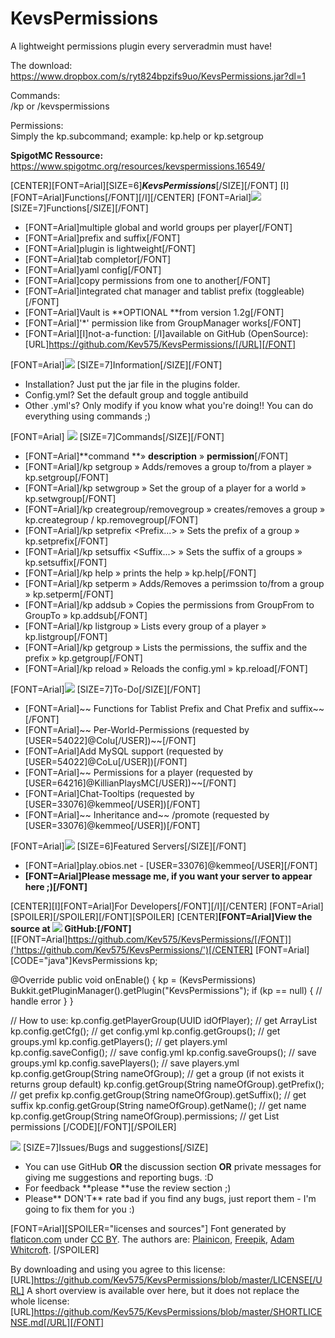 # KevsPermissions
A lightweight permissions plugin every serveradmin must have!  
  
The download: https://www.dropbox.com/s/ryt824bpzifs9uo/KevsPermissions.jar?dl=1  
  
Commands:  
/kp <help> or /kevspermissions <help>  
  
Permissions:  
Simply the kp.subcommand; example: kp.help or kp.setgroup  
  
**SpigotMC Ressource:** https://www.spigotmc.org/resources/kevspermissions.16549/  
  
  
  
[CENTER][FONT=Arial][SIZE=6]***KevsPermissions***[/SIZE][/FONT]
[I][FONT=Arial]Functions[/FONT][/I][/CENTER]
[FONT=Arial]![](http://i.imgur.com/aJVrYio.png)  [SIZE=7]Functions[/SIZE][/FONT]

* [FONT=Arial]multiple global and world groups per player[/FONT]
* [FONT=Arial]prefix and suffix[/FONT]
* [FONT=Arial]plugin is lightweight[/FONT]
* [FONT=Arial]tab completor[/FONT]
* [FONT=Arial]yaml config[/FONT]
* [FONT=Arial]copy permissions from one to another[/FONT]
* [FONT=Arial]integrated chat manager and tablist prefix (toggleable)[/FONT]
* [FONT=Arial]Vault is **OPTIONAL **from version 1.2g[/FONT]
* [FONT=Arial]'*' permission like from GroupManager works[/FONT]
* [FONT=Arial][I]not-a-function: [/I]available on GitHub (OpenSource): [URL]https://github.com/Kev575/KevsPermissions/[/URL][/FONT]

[FONT=Arial]![](http://i.imgur.com/pe6YsOE.png) [SIZE=7]Information[/SIZE][/FONT]

* Installation? Just put the jar file in the plugins folder.
* Config.yml? Set the default group and toggle antibuild
* Other .yml's? Only modify if you know what you're doing!! You can do everything using commands ;)

[FONT=Arial]
![](http://i.imgur.com/FuHSEuC.png)  [SIZE=7]Commands[/SIZE][/FONT]

* [FONT=Arial]**command **» **description** » **permission**[/FONT]
* [FONT=Arial]/kp setgroup <Player> <Group> » Adds/removes a group to/from a player » kp.setgroup[/FONT]
* [FONT=Arial]/kp setwgroup <Player> <Group> <World> » Set the group of a player for a world » kp.setwgroup[/FONT]
* [FONT=Arial]/kp creategroup/removegroup » creates/removes a group » kp.creategroup / kp.removegroup[/FONT]
* [FONT=Arial]/kp setprefix <Group> <Prefix...> » Sets the prefix of a group » kp.setprefix[/FONT]
* [FONT=Arial]/kp setsuffix <Group> <Suffix...> » Sets the suffix of a groups » kp.setsuffix[/FONT]
* [FONT=Arial]/kp help » prints the help » kp.help[/FONT]
* [FONT=Arial]/kp setperm <Group> <Permission> » Adds/Removes a perimssion to/from a group » kp.setperm[/FONT]
* [FONT=Arial]/kp addsub <GroupFrom> » Copies the permissions from GroupFrom to GroupTo » kp.addsub[/FONT]
* [FONT=Arial]/kp listgroup <Player> » Lists every group of a player » kp.listgroup[/FONT]
* [FONT=Arial]/kp getgroup <Group> » Lists the permissions, the suffix and the prefix » kp.getgroup[/FONT]
* [FONT=Arial]/kp reload » Reloads the config.yml » kp.reload[/FONT]

[FONT=Arial]![](http://i.imgur.com/er6VjbG.png) [SIZE=7]To-Do[/SIZE][/FONT]

* [FONT=Arial]~~ Functions for Tablist Prefix and Chat Prefix and suffix~~[/FONT]
* [FONT=Arial]~~ Per-World-Permissions (requested by [USER=54022]@Colu[/USER])~~[/FONT]
* [FONT=Arial]Add MySQL support (requested by [USER=54022]@CoLu[/USER])[/FONT]
* [FONT=Arial]~~ Permissions for a player (requested by [USER=64216]@KillianPlaysMC[/USER])~~[/FONT]
* [FONT=Arial]Chat-Tooltips (requested by [USER=33076]@kemmeo[/USER])[/FONT]
* [FONT=Arial]~~ Inheritance and~~ /promote (requested by [USER=33076]@kemmeo[/USER])[/FONT]

[FONT=Arial]![](http://i.imgur.com/ZHkBUVH.png) [SIZE=6]Featured Servers[/SIZE][/FONT]

* [FONT=Arial]play.obios.net - [USER=33076]@kemmeo[/USER][/FONT]
* **[FONT=Arial]Please message me, if you want your server to appear here ;)[/FONT]**

[CENTER][I][FONT=Arial]For Developers[/FONT][/I][/CENTER]
[FONT=Arial][SPOILER][/SPOILER][/FONT][SPOILER]
[CENTER]**[FONT=Arial]View the source at ![](http://i.imgur.com/C4TeGIP.png) GitHub:[/FONT]**
[[FONT=Arial]https://github.com/Kev575/KevsPermissions/[/FONT]]('https://github.com/Kev575/KevsPermissions/')[/CENTER]
[FONT=Arial][CODE="java"]KevsPermissions kp;

@Override
public void onEnable() {
  kp = (KevsPermissions) Bukkit.getPluginManager().getPlugin("KevsPermissions");
  if (kp == null) {
    // handle error
  }
}

// How to use:
kp.config.getPlayerGroup(UUID idOfPlayer); // get ArrayList<PlayerGroup>
kp.config.getCfg(); // get config.yml
kp.config.getGroups(); // get groups.yml
kp.config.getPlayers(); // get players.yml
kp.config.saveConfig(); // save config.yml
kp.config.saveGroups(); // save groups.yml
kp.config.savePlayers(); // save players.yml
kp.config.getGroup(String nameOfGroup); // get a group (if not exists it returns group default)
kp.config.getGroup(String nameOfGroup).getPrefix(); // get prefix
kp.config.getGroup(String nameOfGroup).getSuffix(); // get suffix
kp.config.getGroup(String nameOfGroup).getName(); // get name
kp.config.getGroup(String nameOfGroup).permissions; // get List<String> permissions
[/CODE][/FONT][/SPOILER]

![](http://i.imgur.com/9ttkWNR.png) [SIZE=7]Issues/Bugs and suggestions[/SIZE]

* You can use GitHub **OR** the discussion section **OR** private messages for giving me suggestions and reporting bugs. :D
* For feedback **please **use the review section ;)
* Please** DON'T** rate bad if you find any bugs, just report them - I'm going to fix them for you :)

[FONT=Arial][SPOILER="licenses and sources"]
Font generated by <a href="[http://www.flaticon.com]('http://www.flaticon.com/')">flaticon.com</a>
under <a href="[URL]http://creativecommons.org/licenses/by/3.0/[/URL]">CC BY</a>. The authors are: <a href="[http://www.plainicon.com]('http://www.plainicon.com/')">Plainicon</a>, <a href="[http://www.freepik.com]('http://www.freepik.com/')">Freepik</a>, <a href="[http://www.adamwhitcroft.com]('http://www.adamwhitcroft.com/')">Adam Whitcroft</a>.
[/SPOILER]

By downloading and using you agree to this license: 
[URL]https://github.com/Kev575/KevsPermissions/blob/master/LICENSE[/URL]
A short overview is available over here, but it does not replace the whole license: [URL]https://github.com/Kev575/KevsPermissions/blob/master/SHORTLICENSE.md[/URL][/FONT]
